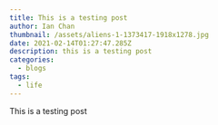 ```yaml
---
title: This is a testing post
author: Ian Chan
thumbnail: /assets/aliens-1-1373417-1918x1278.jpg
date: 2021-02-14T01:27:47.285Z
description: this is a testing post
categories:
  - blogs
tags:
  - life
---
```

This is a testing post